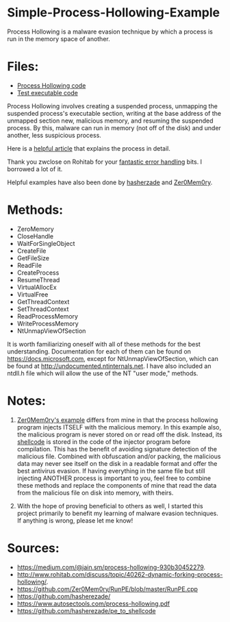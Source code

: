# Simple-Process-Hollowing-Example
Process Hollowing is a malware evasion technique by which a process is run in the memory space of another. 

# Files:
- [Process Hollowing code](https://github.com/LordSquigles/Simple-Process-Hollowing-Example/blob/main/processHollowing/Source.cpp)
- [Test executable code](https://github.com/LordSquigles/Simple-Process-Hollowing-Example/blob/main/test/Source.cpp)

Process Hollowing involves creating a suspended process, unmapping the suspended process's executable section, writing at the base address of the unmapped section new, malicious memory, and resuming the suspended process. By this, malware can run in memory (not off of the disk) and under another, less suspicious process.

Here is a [helpful article](https://medium.com/@jain.sm/process-hollowing-930b30452279) that explains the process in detail.

Thank you zwclose on Rohitab for your [fantastic error handling](http://www.rohitab.com/discuss/topic/40262-dynamic-forking-process-hollowing/) bits. I borrowed a lot of it.

Helpful examples have also been done by [hasherzade](https://github.com/hasherezade) and [Zer0Mem0ry]().

# Methods:

  - ZeroMemory
  - CloseHandle
  - WaitForSingleObject
  - CreateFile
  - GetFileSize
  - ReadFile
  - CreateProcess
  - ResumeThread
  - VirtualAllocEx
  - VirtualFree
  - GetThreadContext
  - SetThreadContext
  - ReadProcessMemory
  - WriteProcessMemory
  - NtUnmapViewOfSection
  
  It is worth familiarizing oneself with all of these methods for the best understanding. Documentation for each of them can be found on https://docs.microsoft.com, except for NtUnmapViewOfSection, which can be found at http://undocumented.ntinternals.net. I have also included an ntdll.h file which will allow the use of the NT "user mode," methods.
  
# Notes: 
 
1. [Zer0Mem0ry's example](https://github.com/Zer0Mem0ry/RunPE/blob/master/RunPE.cpp) differs from mine in that the process hollowing program injects ITSELF with the malicious memory. In this example also, the malicious program is never stored on or read off the disk. Instead, its [shellcode](https://github.com/hasherezade/pe_to_shellcode) is stored in the code of the injector program before compilation. This has the benefit of avoiding signature detection of the malicious file. Combined with obfuscation and/or packing, the malicious data may never see itself on the disk in a readable format and offer the best antivirus evasion. If having everything in the same file but still injecting ANOTHER process is important to you, feel free to combine these methods and replace the components of mine that read the data from the malicious file on disk into memory, with theirs.

2. With the hope of proving beneficial to others as well, I started this project primarily to benefit my learning of malware evasion techniques. If anything is wrong, please let me know!

# Sources: 

- https://medium.com/@jain.sm/process-hollowing-930b30452279.
- http://www.rohitab.com/discuss/topic/40262-dynamic-forking-process-hollowing/.
- https://github.com/Zer0Mem0ry/RunPE/blob/master/RunPE.cpp
- https://github.com/hasherezade/
- https://www.autosectools.com/process-hollowing.pdf
- https://github.com/hasherezade/pe_to_shellcode

